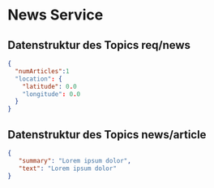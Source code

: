 # News Service

## Datenstruktur des Topics req/news
```json
{
  "numArticles":1
  "location": {
    "latitude": 0.0
    "longitude": 0.0
  }
}
```

## Datenstruktur des Topics news/article
```json
{
   "summary": "Lorem ipsum dolor",
   "text": "Lorem ipsum dolor"
}
```
